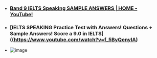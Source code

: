 * ### [Band 9 IELTS Speaking SAMPLE ANSWERS | HOME - YouTube!](https://www.youtube.com/watch?v=W9MdwFZb2g8)

* ### [IELTS SPEAKING Practice Test with Answers! Questions + Sample Answers! Score a 9.0 in IELTS]((https://www.youtube.com/watch?v=f_5ByQenylA)



* ![image](https://github.com/zulfiqaralimir/IELTS/assets/68346772/bcdb77b8-0d46-4575-9de0-99bbe6ad14d8)

